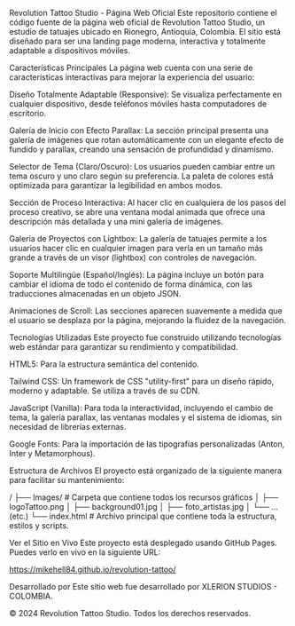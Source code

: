 Revolution Tattoo Studio - Página Web Oficial
Este repositorio contiene el código fuente de la página web oficial de Revolution Tattoo Studio, un estudio de tatuajes ubicado en Rionegro, Antioquia, Colombia. El sitio está diseñado para ser una landing page moderna, interactiva y totalmente adaptable a dispositivos móviles.

Características Principales
La página web cuenta con una serie de características interactivas para mejorar la experiencia del usuario:

Diseño Totalmente Adaptable (Responsive): Se visualiza perfectamente en cualquier dispositivo, desde teléfonos móviles hasta computadores de escritorio.

Galería de Inicio con Efecto Parallax: La sección principal presenta una galería de imágenes que rotan automáticamente con un elegante efecto de fundido y parallax, creando una sensación de profundidad y dinamismo.

Selector de Tema (Claro/Oscuro): Los usuarios pueden cambiar entre un tema oscuro y uno claro según su preferencia. La paleta de colores está optimizada para garantizar la legibilidad en ambos modos.

Sección de Proceso Interactiva: Al hacer clic en cualquiera de los pasos del proceso creativo, se abre una ventana modal animada que ofrece una descripción más detallada y una mini galería de imágenes.

Galería de Proyectos con Lightbox: La galería de tatuajes permite a los usuarios hacer clic en cualquier imagen para verla en un tamaño más grande a través de un visor (lightbox) con controles de navegación.

Soporte Multilingüe (Español/Inglés): La página incluye un botón para cambiar el idioma de todo el contenido de forma dinámica, con las traducciones almacenadas en un objeto JSON.

Animaciones de Scroll: Las secciones aparecen suavemente a medida que el usuario se desplaza por la página, mejorando la fluidez de la navegación.

Tecnologías Utilizadas
Este proyecto fue construido utilizando tecnologías web estándar para garantizar su rendimiento y compatibilidad.

HTML5: Para la estructura semántica del contenido.

Tailwind CSS: Un framework de CSS "utility-first" para un diseño rápido, moderno y adaptable. Se utiliza a través de su CDN.

JavaScript (Vanilla): Para toda la interactividad, incluyendo el cambio de tema, la galería parallax, las ventanas modales y el sistema de idiomas, sin necesidad de librerías externas.

Google Fonts: Para la importación de las tipografías personalizadas (Anton, Inter y Metamorphous).

Estructura de Archivos
El proyecto está organizado de la siguiente manera para facilitar su mantenimiento:

/
├── Images/               # Carpeta que contiene todos los recursos gráficos
│   ├── logoTattoo.png
│   ├── background01.jpg
│   ├── foto_artistas.jpg
│   └── ... (etc.)
└── index.html            # Archivo principal que contiene toda la estructura, estilos y scripts.

Ver el Sitio en Vivo
Este proyecto está desplegado usando GitHub Pages. Puedes verlo en vivo en la siguiente URL:

https://mikehell84.github.io/revolution-tattoo/

Desarrollado por
Este sitio web fue desarrollado por XLERION STUDIOS - COLOMBIA.

© 2024 Revolution Tattoo Studio. Todos los derechos reservados.